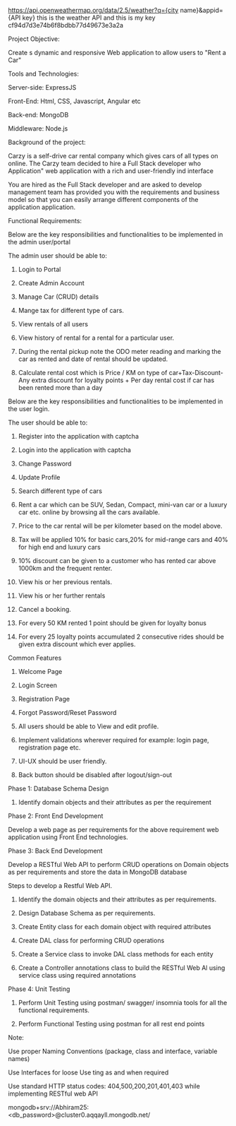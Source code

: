 https://api.openweathermap.org/data/2.5/weather?q={city name}&appid={API key} this is the weather API and
this is my key cf94d7d3e74b6f8bdbb77d49673e3a2a


Project Objective:

Create s dynamic and responsive Web application to allow users to "Rent a Car"

Tools and Technologies:

Server-side: ExpressJS

Front-End: Html, CSS, Javascript, Angular etc

Back-end: MongoDB

Middleware: Node.js

Background of the project:

Carzy is a self-drive car rental company which gives cars of all types on online. The Carzy team decided to hire a Full Stack developer who Application" web application with a rich and user-friendly ind interface

You are hired as the Full Stack developer and are asked to develop management team has provided you with the requirements and business model so that you can easily arrange different components of the application application. 

Functional Requirements:

Below are the key responsibilities and functionalities to be implemented in the admin user/portal

The admin user should be able to:

1. Login to Portal

2. Create Admin Account

3. Manage Car (CRUD) details

4. Mange tax for different type of cars.

5. View rentals of all users

6. View history of rental for a rental for a particular user.

7. During the rental pickup note the ODO meter reading and marking the car as rented and date of rental should be updated.

8. Calculate rental cost which is Price / KM on type of car+Tax-Discount-Any extra discount for loyalty points + Per day rental cost if car has been rented more than a day

Below are the key responsibilities and functionalities to be implemented in the user login.

The user should be able to:

1. Register into the application with captcha

2. Login into the application with captcha

3. Change Password

4. Update Profile

5. Search different type of cars

6. Rent a car which can be SUV, Sedan, Compact, mini-van car or a luxury car etc. online by browsing all the cars available.

7. Price to the car rental will be per kilometer based on the model above.

8. Tax will be applied 10% for basic cars,20% for mid-range cars and 40% for high end and luxury cars

9. 10% discount can be given to a customer who has rented car above 1000km and the frequent renter.

10. View his or her previous rentals.

11. View his or her further rentals

12. Cancel a booking.

13. For every 50 KM rented 1 point should be given for loyalty bonus

14. For every 25 loyalty points accumulated 2  consecutive rides should be given extra discount which ever applies. 

Common Features

1. Welcome Page

2. Login Screen

3. Registration Page

4. Forgot Password/Reset Password

5. All users should be able to View and edit profile.

6. Implement validations wherever required for example: login page, registration page etc.

7. UI-UX should be user friendly.

8. Back button should be disabled after logout/sign-out

Phase 1: Database Schema Design

1. Identify domain objects and their attributes as per the requirement

Phase 2: Front End Development

Develop a web page as per requirements for the above requirement web application using Front End technologies.

Phase 3: Back End Development

Develop a RESTful Web API to perform CRUD operations on Domain objects as per requirements and store the data in MongoDB database

Steps to develop a Restful Web API.

1. Identify the domain objects and their attributes as per requirements.

2. Design Database Schema as per requirements.

3. Create Entity class for each domain object with required attributes

4. Create DAL class for performing CRUD operations

5. Create a Service class to invoke DAL class methods for each entity

6. Create a Controller annotations class to build the RESTful Web Al using service class using required annotations

Phase 4: Unit Testing

1. Perform Unit Testing using postman/ swagger/ insomnia tools for all the functional requirements. 

2. Perform Functional Testing using postman for all rest end points

Note:

Use proper Naming Conventions (package, class and interface, variable names)

Use Interfaces for loose Use ting as and when required

Use standard HTTP status codes: 404,500,200,201,401,403 while implementing RESTful web API


mongodb+srv://Abhiram25:<db_password>@cluster0.aqqayll.mongodb.net/
